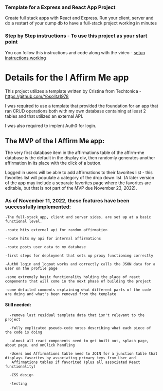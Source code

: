 ### Template for a Express and React App Project
Create full stack apps with React and Express. Run your client, server and do a restart of your dump db to have a full-stack project working in minutes

### Step by Step instructions - To use this project as your start point
You can follow this instructions and code along with the video - [setup instructions working](https://www.dropbox.com/s/tthmdat3n3vp3be/SettingUpTemplate.mov?dl=0)

# Details for the I Affirm Me app
This project utilizes a template written by Cristina from Techtonica - https://github.com/Yosolita1978

I was required to use a template that provided the foundation for an app that ran CRUD operations both with my own database containing at least 2 tables and that utilized an external API. 

I was also required to implent Auth0 for login.

## The MVP of the I Affirm Me app:

The very first database item in the affirmations table of the affirm-me database is the default in the display div, then randomly generates another affirmation in its place with the click of a button. 

Logged in users will be able to add affirmations to their favorites list - this favorites list will populate a category of the drop down list. (A later version of the app may include a separate favorites page where the favorites are editable, but that is not part of the MVP due November 23, 2022).

### As of November 11, 2022, these features have been successfully implemented:
  
    
    -The full-stack app, client and server sides, are set up at a basic functional level.
    
    -route hits external api for random affirmation
     
    -route hits my api for internal affirmations
     
    -route posts user data to my database 
     
    -first steps for deployment that sets up proxy functioning correctly
      
    -Auth0 login and logout works and correctly calls the JSON data for a user on the profile page
     
    -some extremely basic functionality holding the place of react components that will come in the next phase of building the project
      
    -some detailed comments explaining what different parts of the code are doing and what's been removed from the template
      
  #### Still needed:
      
      -remove last residual template data that isn't relevant to the project
      
      -fully explicated pseudo-code notes describing what each piece of the code is doing
      
      -almost all react components need to get built out, splash page, about page, and onClick handling
      
      -Users and Affirmations table need to JOIN for a junction table that displays favorites by associating primary keys from User and   
       Affirmations tables if favorited (plus all associated React functionality)
      
      -CSS design
      
      -testing
